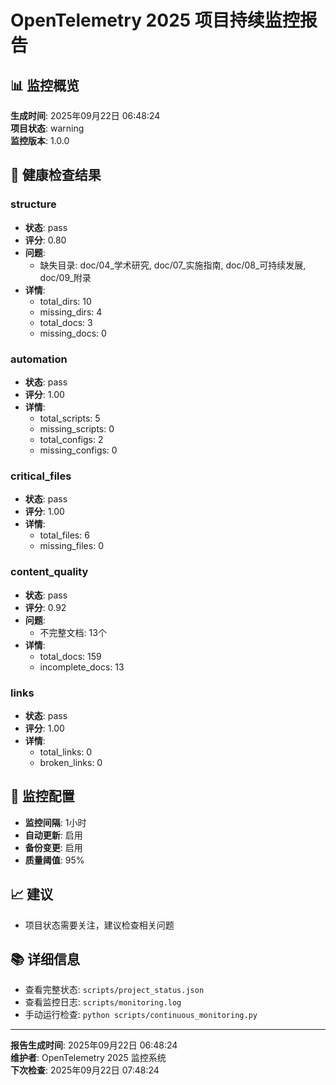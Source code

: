 # OpenTelemetry 2025 项目持续监控报告

## 📊 监控概览

**生成时间**: 2025年09月22日 06:48:24  
**项目状态**: warning  
**监控版本**: 1.0.0  

## 🎯 健康检查结果

### structure

- **状态**: pass
- **评分**: 0.80
- **问题**:
  - 缺失目录: doc/04_学术研究, doc/07_实施指南, doc/08_可持续发展, doc/09_附录
- **详情**:
  - total_dirs: 10
  - missing_dirs: 4
  - total_docs: 3
  - missing_docs: 0

### automation

- **状态**: pass
- **评分**: 1.00
- **详情**:
  - total_scripts: 5
  - missing_scripts: 0
  - total_configs: 2
  - missing_configs: 0

### critical_files

- **状态**: pass
- **评分**: 1.00
- **详情**:
  - total_files: 6
  - missing_files: 0

### content_quality

- **状态**: pass
- **评分**: 0.92
- **问题**:
  - 不完整文档: 13个
- **详情**:
  - total_docs: 159
  - incomplete_docs: 13

### links

- **状态**: pass
- **评分**: 1.00
- **详情**:
  - total_links: 0
  - broken_links: 0

## 🔧 监控配置

- **监控间隔**: 1小时
- **自动更新**: 启用
- **备份变更**: 启用
- **质量阈值**: 95%

## 📈 建议

- 项目状态需要关注，建议检查相关问题

## 📚 详细信息

- 查看完整状态: `scripts/project_status.json`
- 查看监控日志: `scripts/monitoring.log`
- 手动运行检查: `python scripts/continuous_monitoring.py`

---

**报告生成时间**: 2025年09月22日 06:48:24  
**维护者**: OpenTelemetry 2025 监控系统  
**下次检查**: 2025年09月22日 07:48:24
